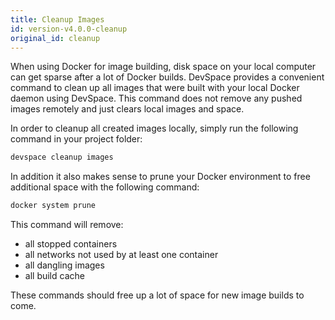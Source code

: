 ```yaml
---
title: Cleanup Images
id: version-v4.0.0-cleanup
original_id: cleanup
---
```


When using Docker for image building, disk space on your local computer can get sparse after a lot of Docker builds. DevSpace provides a convenient command to clean up all images that were built with your local Docker daemon using DevSpace. This command does not remove any pushed images remotely and just clears local images and space.

In order to cleanup all created images locally, simply run the following command in your project folder:
```bash
devspace cleanup images
```

In addition it also makes sense to prune your Docker environment to free additional space with the following command:

```bash
docker system prune
```

This command will remove:
- all stopped containers
- all networks not used by at least one container
- all dangling images
- all build cache

These commands should free up a lot of space for new image builds to come.
